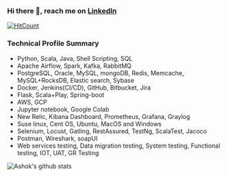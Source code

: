 ### Hi there 👋, reach me on [LinkedIn](https://www.linkedin.com/in/ashokballolli/)
[![HitCount](http://hits.dwyl.com/ashokballolli/ashokballolli.svg)](http://hits.dwyl.com/ashokballolli/ashokballolli)

### Technical Profile Summary
- Python, Scala, Java, Shell Scripting, SQL
- Apache Airflow, Spark, Kafka, RabbitMQ
- PostgreSQL, Oracle, MySQL, mongoDB, Redis, Memcache, MySQL+RocksDB, Elastic search, Sybase
- Docker, Jenkins(CI/CD), GitHub, Bitbucket, Jira
- Flask, Scala+Play, Spring-boot
- AWS, GCP
- Jupyter notebook, Google Colab
- New Relic, Kibana Dashboard, Prometheus, Grafana, Graylog
- Suse linux, Cent OS, Ubuntu, MacOS and Windows
- Selenium, Locust, Gatling, RestAssured, TestNg, ScalaTest, Jacoco
- Postman, Wireshark, soapUI
- Web services testing, Data migration testing, System testing, Functional testing, IOT, UAT, GR Testing 

![Ashok's github stats](https://github-readme-stats.vercel.app/api?username=ashokballolli&bg_color=30,e96443,904e95&title_color=fff&text_color=fff)
